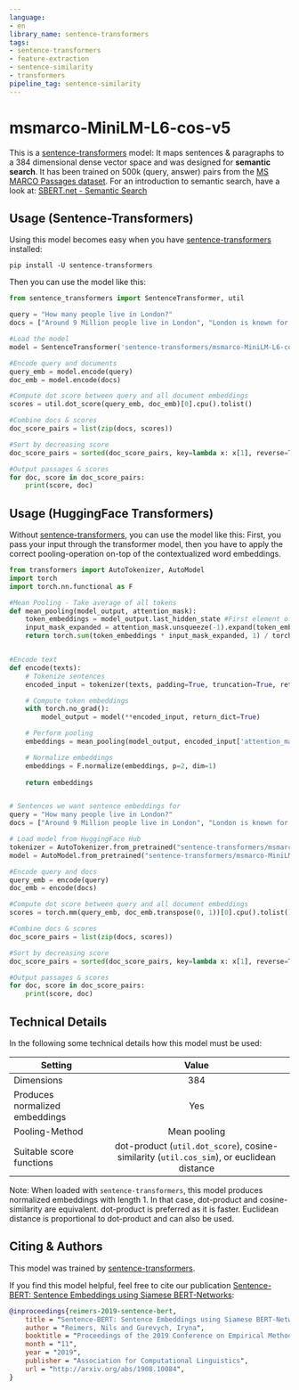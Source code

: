```yaml
---
language:
- en
library_name: sentence-transformers
tags:
- sentence-transformers
- feature-extraction
- sentence-similarity
- transformers
pipeline_tag: sentence-similarity
---
```


# msmarco-MiniLM-L6-cos-v5
This is a [sentence-transformers](https://www.SBERT.net) model: It maps sentences & paragraphs to a 384 dimensional dense vector space and was designed for **semantic search**. It has been trained on 500k (query, answer) pairs from the [MS MARCO Passages dataset](https://github.com/microsoft/MSMARCO-Passage-Ranking). For an introduction to semantic search, have a look at: [SBERT.net - Semantic Search](https://www.sbert.net/examples/applications/semantic-search/README.html)


## Usage (Sentence-Transformers)
Using this model becomes easy when you have [sentence-transformers](https://www.SBERT.net) installed:

```
pip install -U sentence-transformers
```

Then you can use the model like this:
```python
from sentence_transformers import SentenceTransformer, util

query = "How many people live in London?"
docs = ["Around 9 Million people live in London", "London is known for its financial district"]

#Load the model
model = SentenceTransformer('sentence-transformers/msmarco-MiniLM-L6-cos-v5')

#Encode query and documents
query_emb = model.encode(query)
doc_emb = model.encode(docs)

#Compute dot score between query and all document embeddings
scores = util.dot_score(query_emb, doc_emb)[0].cpu().tolist()

#Combine docs & scores
doc_score_pairs = list(zip(docs, scores))

#Sort by decreasing score
doc_score_pairs = sorted(doc_score_pairs, key=lambda x: x[1], reverse=True)

#Output passages & scores
for doc, score in doc_score_pairs:
    print(score, doc)
```


## Usage (HuggingFace Transformers)
Without [sentence-transformers](https://www.SBERT.net), you can use the model like this: First, you pass your input through the transformer model, then you have to apply the correct pooling-operation on-top of the contextualized word embeddings.

```python
from transformers import AutoTokenizer, AutoModel
import torch
import torch.nn.functional as F

#Mean Pooling - Take average of all tokens
def mean_pooling(model_output, attention_mask):
    token_embeddings = model_output.last_hidden_state #First element of model_output contains all token embeddings
    input_mask_expanded = attention_mask.unsqueeze(-1).expand(token_embeddings.size()).float()
    return torch.sum(token_embeddings * input_mask_expanded, 1) / torch.clamp(input_mask_expanded.sum(1), min=1e-9)


#Encode text
def encode(texts):
    # Tokenize sentences
    encoded_input = tokenizer(texts, padding=True, truncation=True, return_tensors='pt')

    # Compute token embeddings
    with torch.no_grad():
        model_output = model(**encoded_input, return_dict=True)

    # Perform pooling
    embeddings = mean_pooling(model_output, encoded_input['attention_mask'])

    # Normalize embeddings
    embeddings = F.normalize(embeddings, p=2, dim=1)
	
    return embeddings


# Sentences we want sentence embeddings for
query = "How many people live in London?"
docs = ["Around 9 Million people live in London", "London is known for its financial district"]

# Load model from HuggingFace Hub
tokenizer = AutoTokenizer.from_pretrained("sentence-transformers/msmarco-MiniLM-L6-cos-v5")
model = AutoModel.from_pretrained("sentence-transformers/msmarco-MiniLM-L6-cos-v5")

#Encode query and docs
query_emb = encode(query)
doc_emb = encode(docs)

#Compute dot score between query and all document embeddings
scores = torch.mm(query_emb, doc_emb.transpose(0, 1))[0].cpu().tolist()

#Combine docs & scores
doc_score_pairs = list(zip(docs, scores))

#Sort by decreasing score
doc_score_pairs = sorted(doc_score_pairs, key=lambda x: x[1], reverse=True)

#Output passages & scores
for doc, score in doc_score_pairs:
    print(score, doc)
```

## Technical Details

In the following some technical details how this model must be used:

| Setting | Value |
| --- | :---: |
| Dimensions | 384 |
| Produces normalized embeddings | Yes |
| Pooling-Method | Mean pooling |
| Suitable score functions | dot-product (`util.dot_score`), cosine-similarity (`util.cos_sim`), or euclidean distance |

Note: When loaded with `sentence-transformers`, this model produces normalized embeddings with length 1. In that case, dot-product and cosine-similarity are equivalent. dot-product is preferred as it is faster. Euclidean distance is proportional to dot-product and can also be used.

## Citing & Authors

This model was trained by [sentence-transformers](https://www.sbert.net/). 
        
If you find this model helpful, feel free to cite our publication [Sentence-BERT: Sentence Embeddings using Siamese BERT-Networks](https://arxiv.org/abs/1908.10084):
```bibtex 
@inproceedings{reimers-2019-sentence-bert,
    title = "Sentence-BERT: Sentence Embeddings using Siamese BERT-Networks",
    author = "Reimers, Nils and Gurevych, Iryna",
    booktitle = "Proceedings of the 2019 Conference on Empirical Methods in Natural Language Processing",
    month = "11",
    year = "2019",
    publisher = "Association for Computational Linguistics",
    url = "http://arxiv.org/abs/1908.10084",
}
```